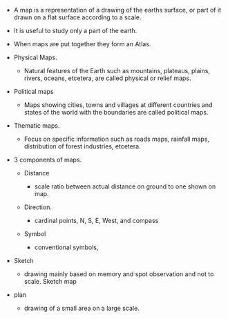 - A map is a representation of a drawing of the earths surface, or part of it drawn on a flat surface according to a scale.
    
- It is useful to study only a part of the earth.
    
- When maps are put together they form an Atlas.
    
- Physical Maps.
    
    - Natural features of the Earth such as mountains, plateaus, plains, rivers, oceans, etcetera, are called physical or relief maps.
        
- Political maps
    
    - Maps showing cities, towns and villages at different countries and states of the world with the boundaries are called political maps.
        
- Thematic maps.
    
    - Focus on specific information such as roads maps, rainfall maps, distribution of forest industries, etcetera.
        
- 3 components of maps.
    
    - Distance
        
        - scale ratio between actual distance on ground to one shown on map.
            
    - Direction.
        
        - cardinal points, N, S, E, West, and compass
            
    - Symbol
        
        - conventional symbols,
            
- Sketch
    
    - drawing mainly based on memory and spot observation and not to scale. Sketch map
        
- plan
    
    - drawing of a small area on a large scale.